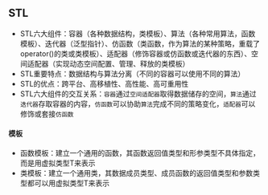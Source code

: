 ## STL

* STL六大组件：容器（各种数据结构，类模板）、算法（各种常用算法，函数模板）、迭代器（泛型指针）、仿函数（类函数，作为算法的某种策略，重载了operator()的类或类模板）、适配器（修饰容器或仿函数或迭代器的东西）、空间适配器（实现动态空间配置、管理、释放的类模板）
* STL重要特点：数据结构与算法分离（不同的容器可以使用不同的算法）
* STL的优点：跨平台、高移植性、高性能、高可重用性
* STL六大组件的交互关系：`容器`通过`空间适配器`取得数据储存的空间，`算法`通过`迭代器`存取容器的内容，`仿函数`可以协助`算法`完成不同的策略变化，`适配器`可以修饰或套接`仿函数`


#### 模板
* 函数模板：建立一个通用的函数，其函数返回值类型和形参类型不具体指定，而是用虚拟类型T来表示
* 类模板：建立一个通用类，其数据成员类型、成员函数的返回值类型和参数类型都可以用虚拟类型T来表示
